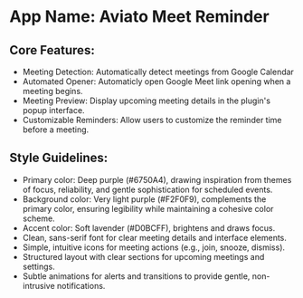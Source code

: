 # **App Name**: Aviato Meet Reminder

## Core Features:

- Meeting Detection: Automatically detect meetings from Google Calendar
- Automated Opener: Automaticly open Google Meet link opening when a meeting begins.
- Meeting Preview: Display upcoming meeting details in the plugin's popup interface.
- Customizable Reminders: Allow users to customize the reminder time before a meeting.

## Style Guidelines:

- Primary color: Deep purple (#6750A4), drawing inspiration from themes of focus, reliability, and gentle sophistication for scheduled events.
- Background color: Very light purple (#F2F0F9), complements the primary color, ensuring legibility while maintaining a cohesive color scheme.
- Accent color: Soft lavender (#D0BCFF), brightens and draws focus.
- Clean, sans-serif font for clear meeting details and interface elements.
- Simple, intuitive icons for meeting actions (e.g., join, snooze, dismiss).
- Structured layout with clear sections for upcoming meetings and settings.
- Subtle animations for alerts and transitions to provide gentle, non-intrusive notifications.